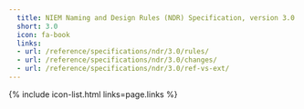 ```yaml
---
  title: NIEM Naming and Design Rules (NDR) Specification, version 3.0
  short: 3.0
  icon: fa-book
  links:
  - url: /reference/specifications/ndr/3.0/rules/
  - url: /reference/specifications/ndr/3.0/changes/
  - url: /reference/specifications/ndr/3.0/ref-vs-ext/
---
```


{% include icon-list.html links=page.links %}
